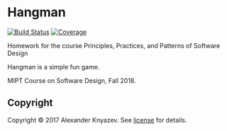 # Hangman
[![Build Status][travis-badge]][travis-url]
[![Coverage][coverage-image]][coverage-url]

Homework for the course Principles, Practices, and Patterns of Software Design

Hangman is a simple fun game.

MIPT Course on Software Design, Fall 2018.

## Copyright

Copyright © 2017 Alexander Knyazev. See [license] for details.

[license]: LICENSE.txt
[travis-url]: https://travis-ci.org/sashanight/Hangman
[travis-badge]: https://api.travis-ci.org/sashanight/Hangman.svg?branch=master
[coverage-url]: https://codecov.io/gh/sashanight/Hangman
[coverage-image]: https://codecov.io/gh/sashanight/Hangman/branch/master/graph/badge.svg
